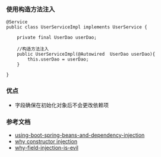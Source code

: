 ### 使用构造方法注入
```
@Service
public class UserServiceImpl implements UserService {

    private final UserDao userDao;

    //构造方法注入
    public UserServiceImpl(@Autowired  UserDao userDao){
        this.userDao = userDao;
    }

}
```
### 优点
 * 字段确保在初始化对象后不会更改依赖项
### 参考文档
* [using-boot-spring-beans-and-dependency-injection](https://docs.spring.io/spring-boot/docs/current/reference/html/using-boot-spring-beans-and-dependency-injection.html)
* [why constructor injection](https://spring.io/blog/2007/07/11/setter-injection-versus-constructor-injection-and-the-use-of-required/)
* [why-field-injection-is-evil](http://olivergierke.de/2013/11/why-field-injection-is-evil/) 
